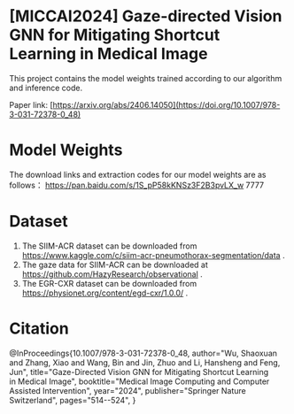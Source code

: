 # [MICCAI2024] Gaze-directed Vision GNN for Mitigating Shortcut Learning in Medical Image
This project contains the model weights trained according to our algorithm and inference code.

Paper link: [https://arxiv.org/abs/2406.14050](https://doi.org/10.1007/978-3-031-72378-0_48)
# Model Weights
The download links and extraction codes for our model weights are as follows：
https://pan.baidu.com/s/1S_pP58kKNSz3F2B3pvLX_w 
7777 

# Dataset
1. The SIIM-ACR dataset can be downloaded from  https://www.kaggle.com/c/siim-acr-pneumothorax-segmentation/data .
2. The gaze data for SIIM-ACR can be downloaded at https://github.com/HazyResearch/observational .
3. The EGR-CXR dataset can be downloaded from https://physionet.org/content/egd-cxr/1.0.0/ .

# Citation
@InProceedings{10.1007/978-3-031-72378-0_48,
  author="Wu, Shaoxuan and Zhang, Xiao and Wang, Bin and Jin, Zhuo and Li, Hansheng and Feng, Jun",
  title="Gaze-Directed Vision GNN for Mitigating Shortcut Learning in Medical Image",
  booktitle="Medical Image Computing and Computer Assisted Intervention",
  year="2024",
  publisher="Springer Nature Switzerland",
  pages="514--524",
}

